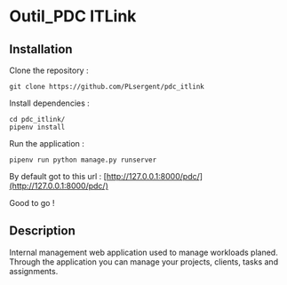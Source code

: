 # Outil\_PDC ITLink

## Installation

Clone the repository :

```text
git clone https://github.com/PLsergent/pdc_itlink
```

Install dependencies :

```text
cd pdc_itlink/
pipenv install
```

Run the application :

```text
pipenv run python manage.py runserver
```

By default got to this url : [http://127.0.0.1:8000/pdc/](http://127.0.0.1:8000/pdc/)

Good to go !

## Description

Internal management web application used to manage workloads planed. Through the application you can manage your projects, clients, tasks and assignments.

